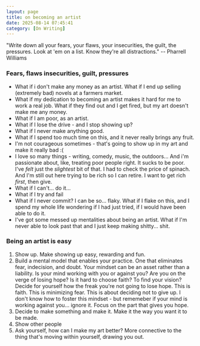 ```yaml
---
layout: page
title: on becoming an artist
date: 2025-08-14 07:45:41
category: [On Writing]
---
```

"Write down all your fears, your flaws, your insecurities, the guilt, the pressures. Look at 'em on a list. Know they're all distractions." -- Pharrell Williams

### Fears, flaws insecurities, guilt, pressures
- What if i don't make any money as an artist. What if I end up selling (extremely bad) novels at a farmers market.  
- What if my dedication to becoming an artist makes it hard for me to work a real job. What if they find out and I get fired, but my art doesn't make me any money.  
- What if I am poor, as an artist.   
- What if I lose the drive - and I stop showing up?  
- What if I never make anything good.  
- What if I spend too much time on this, and it never really brings any fruit. 
- I'm not courageous sometimes - that's going to show up in my art and make it really bad :(   
- I love so many things - writing, comedy, music, the outdoors... And i'm passionate about, like, treating poor people right. It sucks to be poor. I've *felt* just the *slightest* bit of that. I had to check the price of spinach. And I'm still out here trying to be rich so I can retire. I want to get rich *first*, then give. 
- What if I can't... do it... 
- What if I try and fail
- What if I never commit? I can be so... flaky. What if I flake on this, and I spend my whole life wondering if I had just tried, if I would have been able to do it. 
- I've got some messed up mentalities about being an artist. What if I'm never able to look past that and I just keep making shitty... shit. 

### Being an artist is easy
1. Show up. Make showing up easy, rewarding and fun. 
2. Build a mental model that enables your practice. One that eliminates fear, indecision, and doubt. Your mindset can be an asset rather than a liability. Is your mind working with you or against you? Are you on the verge of losing hope? Is it hard to choose faith? To find your vision? Decide for yourself how the freak you're not going to lose hope. This is faith. This is minimizing fear. This is about deciding not to give up. I don't know how to foster this mindset - but rememeber if your mind is working against you... ignore it. Focus on the part that gives you hope.  
3. Decide to make something and make it. Make it the way you want it to be made. 
4. Show other people
5. Ask yourself, how can I make my art better? More connective to the thing that's moving within yourself, drawing you out. 